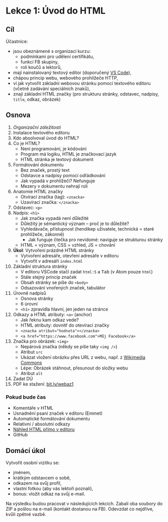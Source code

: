 # Lekce 1: Úvod do HTML

## Cíl

Účastnice:

- jsou obeznámené s organizací kurzu:
  - podmínkami pro udělení certifikátu,
  - funkcí FB skupiny,
  - rolí koučů a lektorů,
- mají nainstalovaný textový editor (doporučený [VS Code](https://code.visualstudio.com/)),
- chápou princip webu, webového prohlížeče HTTP,
- ví jak vytvořit základní webovou stránku pomocí textového editoru (včetně zadávání speciálních znaků),
- znají základní HTML značky (pro strukturu stránky, odstavec, nadpisy, `title`, odkaz, obrázek)

## Osnova

1. _Organizační záležitosti_
1. Instalace textového editoru
1. Kdo absolvoval úvod do HTML?
1. Co je HTML?
    - Není programování, je kódování
    - Program má logiku, HTML je značkovací jazyk
    - HTML stránka je textový dokument
1. Formátování dokumentu
    - Bez značek, prostý text
    - Odstavce a nadpisy pomocí odřádkování
    - Jak vypadá v prohlížeči? Nefunguje
    - Mezery v dokumentu nehrají roli
1. Anatomie HTML značky
    - Otvírací značka (tag): `<znacka>`
    - Uzavírací značka: `</znacka>`
1. Odstavec: `<p>`
1. Nadpis: `<h1>`
    - Jak značka vypadá není důležité
    - Důležitý je sémantický význam – proč je to důležité?
    - Vyhledávače, přístupnost (hendikep uživatele, technická = staré prohlížeče, zákonně)
      - Jak funguje čtečka pro nevidomé: naviguje se strukturou stránky
    - HTML = význam, CSS = vzhled, JS = chování
1. **Úkol**: Vytvoření prázdné HTML stránky
    - Vytvoření adresáře, otevření adresáře v editoru
    - Vytvořit v adresáři `index.html`
1. Základní struktura stránky
    - V editoru VSCode stačí zadat `html:5` a <kbd>Tab</kbd> (v Atom pouze `html`)
    - Stále stejný princip značek
    - Obsah stránky se píše do `<body>`
    - Odsazování vnořených značek, tabulátor
1. Úrovně nadpisů
    - Osnova stránky
    - 6 úrovní
    - `<h1>` zpravidla hlavní, jen jeden na stránce
1. Odkazy a HTML atributy: `<a>` (anchor)
    - Jak řeknu kam odkaz vede?
    - HTML atributy: dovnitř do otevírací značky
    - `<znacka atribut="hodnota"></znacka>`
    - `<a href="https://www.facebook.com">Můj Facebook</a>`
1. Značka pro obrázek: `<img>`
    - Nepárová značka (někdy se píše taky `<img />`)
    - Atribut `src`
    - Ukázat vložení obrázku přes URL z webu, např. z [Wikimedia Commons](https://commons.wikimedia.org/)
    - Lépe: Obrázek stáhnout, přesunout do složky webu
    - Atribut `alt`
1. Zadat DÚ
1. PDF ke stažení: [bit.ly/webaz1](https://bit.ly/webaz1)

### Pokud bude čas

- Komentáře v HTML
- Usnadnění psaní značek v editoru (Emmet)
- Automatické formátování dokumentu
- Relativní / absolutní odkazy
- [Náhled HTML přímo v editoru](https://marketplace.visualstudio.com/items?itemName=hdg.live-html-previewer)
- GitHub

## Domácí úkol

Vytvořit osobní vizitku se:

- jménem,
- krátkým odstavcem o sobě,
- odkazem na svůj profil,
- vlastní fotkou (aby vás lektoři poznali),
- bonus: vložit odkaz na svůj e-mail.

Na výsledku budou pracovat v následujících lekcích. Zabalí oba soubory do ZIP a pošlou na e-mail (kontakt dostanou na FB). Odevzdat co nejdříve, kvůli zpětné vazbě.

